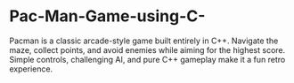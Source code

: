 # Pac-Man-Game-using-C-
Pacman is a classic arcade-style game built entirely in C++. Navigate the maze, collect points, and avoid enemies while aiming for the highest score. Simple controls, challenging AI, and pure C++ gameplay make it a fun retro experience.

